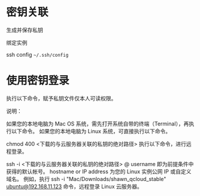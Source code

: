 # 密钥关联
生成并保存私钥

绑定实例

ssh config
`~/.ssh/config`




# 使用密钥登录
执行以下命令，赋予私钥文件仅本人可读权限。

说明：

如果您的本地电脑为 Mac OS 系统，需先打开系统自带的终端（Terminal），再执行以下命令。
如果您的本地电脑为 Linux 系统，可直接执行以下命令。

chmod 400 <下载的与云服务器关联的私钥的绝对路径>
执行以下命令，进行远程登录。

ssh -i <下载的与云服务器关联的私钥的绝对路径> <username>@<hostname or IP address>
username 即为前提条件中获得的默认帐号。
hostname or IP address 为您的 Linux 实例公网 IP 或自定义域名。
例如，执行 ssh -i "Mac/Downloads/shawn_qcloud_stable" ubuntu@192.168.11.123 命令，远程登录 Linux 云服务器。
